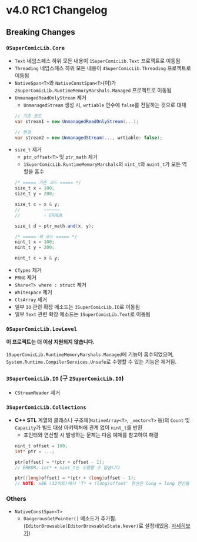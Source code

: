 # v4.0 RC1 Changelog
## Breaking Changes
### `0SuperComicLib.Core`
  
- `Text` 네임스페스 하위 모든 내용이 `1SuperComicLib.Text` 프로젝트로 이동됨
- `Threading` 네임스페스 하위 모든 내용이 `4SuperComicLib.Threading` 프로젝트로 이동됨
- `NativeSpan<T>`와 `NativeConstSpan<T>`(이)가 `2SuperComicLib.RuntimeMemoryMarshals.Managed` 프로젝트로 이동됨
- `UnmanagedReadOnlyStream` 제거
  - `UnmanagedStream` 생성 시, `wrtiable` 인수에 `false`를 전달하는 것으로 대체
  ```csharp
  // 기존 코드
  var stream1 = new UnmanagedReadOnlyStream(...);

  // 변경
  var stream2 = new UnmanagedStream(..., wrtiable: false);
  ```
- `size_t` 제거
  - `ptr_offset<T>` 및 `ptr_math` 제거
  - `1SuperComicLib.RuntimeMemoryMarshals`의 `nint_t`와 `nuint_t`가 모든 역할을 흡수
  ```csharp
  /* ===== 기존 코드 ===== */
  size_t x = 100;
  size_t y = 200;

  size_t c = x & y;
  //         ~~~~~~
  //         ↑ ERROR

  size_t d = ptr_math.and(x, y);
  ```
  ```csharp
  /* ===== 새 코드 ===== */
  nint_t x = 100;
  nint_t y = 200;

  nint_t c = x & y;
  ```
- `CTypes` 제거
- `PRNG` 제거
- `Share<T> where : struct` 제거
- `Whitespace` 제거
- `ClsArray` 제거
- 일부 `IO` 관련 확장 메소드는 `3SuperComicLib.IO`로 이동됨
- 일부 `Text` 관련 확장 메소드는 `1SuperComicLib.Text`로 이동됨

### `0SuperComicLib.LowLevel`
**이 프로젝트는 더 이상 지원되지 않습니다.**
  
`1SuperComicLib.RuntimeMemoryMarshals.Managed`에 기능이 흡수되었으며, `System.Runtime.CompilerServices.Unsafe`로 수행할 수 있는 기능은 제거됨.

### `3SuperComicLib.IO` (구 `2SuperComicLib.IO`)
- `CStreamReader` 제거

### `3SuperComicLib.Collections`
- **C++ STL** 계열의 클래스나 구조체(`NativeArray<T>`, `_vector<T>` 등)의 `Count` 및 `Capacity`가 빌드 대상 아키텍처에 관계 없이 `nint_t`를 반환
  - 포인터와 연산할 시 발생하는 문제는 다음 예제를 참고하여 해결
  ```csharp
  nint_t offset = 100;
  int* ptr = ...;

  ptr[offset] = *(ptr + offset - 1);
  // ERROR: int* + nint_t는 수행할 수 없습니다

  ptr[(long)offset] = *(ptr + (long)offset - 1);
  // NOTE: x86 (32비트)에서 'T* + (long)offset' 연산은 long + long 연산을 생성하지 않으므로, 성능에 영향을 주지 않음
  ```

### Others
- `NativeConstSpan<T>`
  - `DangerousGetPointer()` 메소드가 추가됨. (`EditorBrowsable(EditorBrowsableState.Never)`로 설정돼있음. [자세히보기](https://learn.microsoft.com/ko-kr/dotnet/api/system.componentmodel.editorbrowsableattribute))